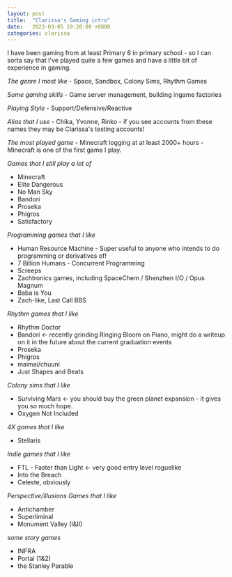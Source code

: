 ```yaml
---
layout: post
title:  "Clarissa's Gaming intro"
date:   2023-03-05 19:20:00 +0800
categories: clarissa
---
```


I have been gaming from at least Primary 6 in primary school - so I can sorta say that I've played quite a few games and have a little bit of experience in gaming.

*The genre I most like* - Space, Sandbox, Colony Sims, Rhythm Games

*Some gaming skills* - Game server management, building ingame factories

*Playing Style* - Support/Defensive/Reactive

*Alias that I use* - Chika, Yvonne, Rinko - if you see accounts from these names they may be Clarissa's testing accounts!

*The most played game* - Minecraft logging at at least 2000+ hours - Minecraft is one of the first game I play.

*Games that I still play a lot of*
* Minecraft
* Elite Dangerous
* No Man Sky
* Bandori
* Proseka 
* Phigros
* Satisfactory

*Programming games that I like*
* Human Resource Machine - Super useful to anyone who intends to do programming or derivatives of!
* 7 Billion Humans - Concurrent Programming
* Screeps
* Zachtronics games, including SpaceChem / Shenzhen I/O / Opus Magnum
* Baba is You
* Zach-like, Last Call BBS

*Rhythm games that I like*
* Rhythm Doctor 
* Bandori <- recently grinding Ringing Bloom on Piano, might do a writeup on it in the future about the current graduation events
* Proseka 
* Phigros
* maimai/chuuni
* Just Shapes and Beats

*Colony sims that I like*
* Surviving Mars <- you should buy the green planet expansion - it gives you so much hope.
* Oxygen Not Included 

*4X games that I like*
* Stellaris

*Indie games that I like*
* FTL - Faster than Light <- very good entry level roguelike
* Into the Breach
* Celeste, obviously

*Perspective/illusions Games that I like*
* Antichamber
* Superliminal 
* Monument Valley (I&II)

*some story games*
* INFRA
* Portal (1&2)
* the Stanley Parable